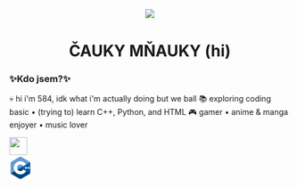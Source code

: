 <div id="header" align="center">
  <img src="https://media.giphy.com/media/v1.Y2lkPTc5MGI3NjExbXFoaDh2Mzg1OTc4bGZzYjd6MTc5bjg5cTBmYTd0N2J3NHpqbm96NCZlcD12MV9pbnRlcm5hbF9naWZfYnlfaWQmY3Q9Zw/SdBCTQOuO2AlZYX3sM/giphy.gif"/>
</div>
<h1 align="center">
  ČAUKY MŇAUKY (hi)
</h1>

### ✨Kdo jsem?✨
💀 hi i'm 584, idk what i'm actually doing but we ball
📚 exploring coding basic • (trying to) learn C++, Python, and HTML
🎮 gamer • anime & manga enjoyer • music lover

<div>
  <img height="32" width="32" src="https://cdn.simpleicons.org/cplusplus/pink" />
</div>
<div>
  <img src="https://github.com/devicons/devicon/blob/master/icons/cplusplus/cplusplus-original.svg" title="CPP" alt="CPP" width="40" height="40"/>&nbsp;
</div>
